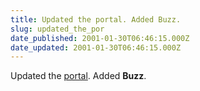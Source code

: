 ```yaml
---
title: Updated the portal. Added Buzz.
slug: updated_the_por
date_published: 2001-01-30T06:46:15.000Z
date_updated: 2001-01-30T06:46:15.000Z
---
```


Updated the [portal](/portal). Added **Buzz**.
